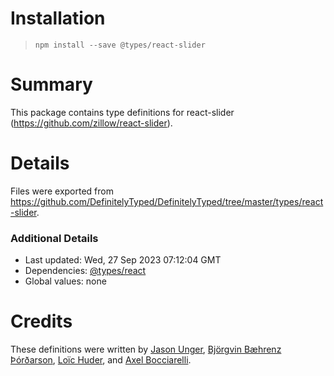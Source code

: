 # Installation
> `npm install --save @types/react-slider`

# Summary
This package contains type definitions for react-slider (https://github.com/zillow/react-slider).

# Details
Files were exported from https://github.com/DefinitelyTyped/DefinitelyTyped/tree/master/types/react-slider.

### Additional Details
 * Last updated: Wed, 27 Sep 2023 07:12:04 GMT
 * Dependencies: [@types/react](https://npmjs.com/package/@types/react)
 * Global values: none

# Credits
These definitions were written by [Jason Unger](https://github.com/jsonunger), [Björgvin Bæhrenz Þórðarson](https://github.com/bjorgvin), [Loïc Huder](https://github.com/loichuder), and [Axel Bocciarelli](https://github.com/axelboc).
